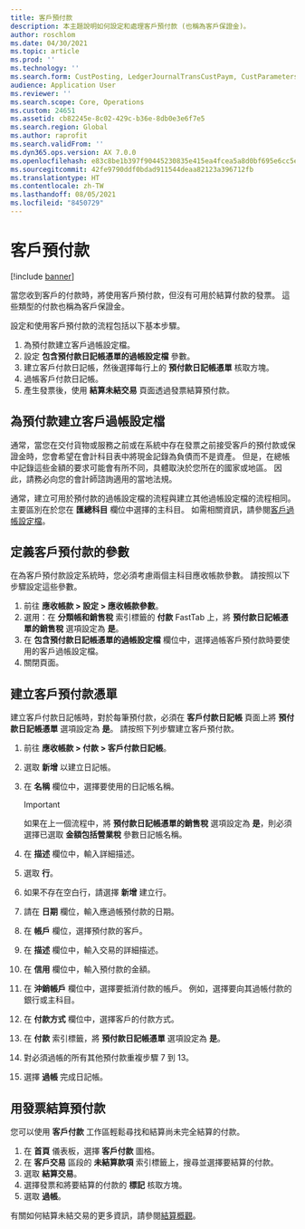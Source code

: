 ```yaml
---
title: 客戶預付款
description: 本主題說明如何設定和處理客戶預付款 (也稱為客戶保證金)。
author: roschlom
ms.date: 04/30/2021
ms.topic: article
ms.prod: ''
ms.technology: ''
ms.search.form: CustPosting, LedgerJournalTransCustPaym, CustParameters
audience: Application User
ms.reviewer: ''
ms.search.scope: Core, Operations
ms.custom: 24651
ms.assetid: cb82245e-8c02-429c-b36e-8db0e3e6f7e5
ms.search.region: Global
ms.author: raprofit
ms.search.validFrom: ''
ms.dyn365.ops.version: AX 7.0.0
ms.openlocfilehash: e83c8be1b397f90445230835e415ea4fcea5a8d0bf695e6cc5eadc55275ded7f
ms.sourcegitcommit: 42fe9790ddf0bdad911544deaa82123a396712fb
ms.translationtype: HT
ms.contentlocale: zh-TW
ms.lasthandoff: 08/05/2021
ms.locfileid: "8450729"
---
```

# <a name="customer-prepayments"></a>客戶預付款

[!include [banner](../includes/banner.md)]

當您收到客戶的付款時，將使用客戶預付款，但沒有可用於結算付款的發票。 這些類型的付款也稱為客戶保證金。

設定和使用客戶預付款的流程包括以下基本步驟。

1. 為預付款建立客戶過帳設定檔。
2. 設定 **包含預付款日記帳憑單的過帳設定檔** 參數。
3. 建立客戶付款日記帳，然後選擇每行上的 **預付款日記帳憑單** 核取方塊。
4. 過帳客戶付款日記帳。
5. 產生發票後，使用 **結算未結交易** 頁面透過發票結算預付款。

## <a name="create-a-customer-posting-profile-for-prepayments"></a>為預付款建立客戶過帳設定檔

通常，當您在交付貨物或服務之前或在系統中存在發票之前接受客戶的預付款或保證金時，您會希望在會計科目表中將現金記錄為負債而不是資產。 但是，在總帳中記錄這些金額的要求可能會有所不同，具體取決於您所在的國家或地區。 因此，請務必向您的會計師諮詢適用的當地法規。

通常，建立可用於預付款的過帳設定檔的流程與建立其他過帳設定檔的流程相同。 主要區別在於您在 **匯總科目** 欄位中選擇的主科目。 如需相關資訊，請參閱[客戶過帳設定檔](customer-posting-profiles.md)。

## <a name="define-parameters-for-customer-prepayments"></a>定義客戶預付款的參數

在為客戶預付款設定系統時，您必須考慮兩個主科目應收帳款參數。 請按照以下步驟設定這些參數。

1. 前往 **應收帳款 \> 設定 \> 應收帳款參數**。
2. 選用：在 **分類帳和銷售稅** 索引標籤的 **付款** FastTab 上，將 **預付款日記帳憑單的銷售稅** 選項設定為 **是**。
3. 在 **包含預付款日記帳憑單的過帳設定檔** 欄位中，選擇過帳客戶預付款時要使用的客戶過帳設定檔。
4. 關閉頁面。

## <a name="create-customer-prepayment-vouchers"></a>建立客戶預付款憑單

建立客戶付款日記帳時，對於每筆預付款，必須在 **客戶付款日記帳** 頁面上將 **預付款日記帳憑單** 選項設定為 **是**。 請按照下列步驟建立客戶預付款。

1. 前往 **應收帳款 \> 付款 \> 客戶付款日記帳**。
2. 選取 **新增** 以建立日記帳。
3. 在 **名稱** 欄位中，選擇要使用的日記帳名稱。

    > [!IMPORTANT]
    > 如果在上一個流程中，將 **預付款日記帳憑單的銷售稅** 選項設定為 **是**，則必須選擇已選取 **金額包括營業稅** 參數日記帳名稱。 

4. 在 **描述** 欄位中，輸入詳細描述。
5. 選取 **行**。
6. 如果不存在空白行，請選擇 **新增** 建立行。
7. 請在 **日期** 欄位，輸入應過帳預付款的日期。
8. 在 **帳戶** 欄位，選擇預付款的客戶。
9. 在 **描述** 欄位中，輸入交易的詳細描述。
10. 在 **信用** 欄位中，輸入預付款的金額。
11. 在 **沖銷帳戶** 欄位中，選擇要抵消付款的帳戶。 例如，選擇要向其過帳付款的銀行或主科目。
12. 在 **付款方式** 欄位中，選擇客戶的付款方式。
13. 在 **付款** 索引標籤，將 **預付款日記帳憑單** 選項設定為 **是**。
14. 對必須過帳的所有其他預付款重複步驟 7 到 13。
15. 選擇 **過帳** 完成日記帳。

## <a name="settle-prepayments-with-invoices"></a>用發票結算預付款

您可以使用 **客戶付款** 工作區輕鬆尋找和結算尚未完全結算的付款。

1. 在 **首頁** 儀表板，選擇 **客戶付款** 圖格。
2. 在 **客戶交易** 區段的 **未結算款項** 索引標籤上，搜尋並選擇要結算的付款。
3. 選取 **結算交易**。
4. 選擇發票和將要結算的付款的 **標記** 核取方塊。
5. 選取 **過帳**。

有關如何結算未結交易的更多資訊，請參閱[結算概觀](/cash-bank-management/settlement-overview.md)。
